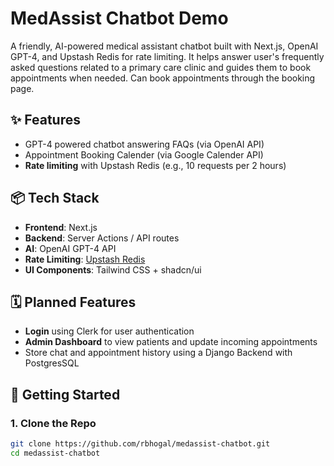 # MedAssist Chatbot Demo

A friendly, AI-powered medical assistant chatbot built with Next.js, OpenAI GPT-4, and Upstash Redis for rate limiting. It helps answer user's frequently asked questions related to a primary care clinic and guides them to book appointments when needed. Can book appointments through the booking page. 

## ✨ Features

- GPT-4 powered chatbot answering FAQs (via OpenAI API)
- Appointment Booking Calender (via Google Calender API)
- **Rate limiting** with Upstash Redis (e.g., 10 requests per 2 hours)

## 📦 Tech Stack

- **Frontend**: Next.js
- **Backend**: Server Actions / API routes
- **AI**: OpenAI GPT-4 API
- **Rate Limiting**: [Upstash Redis](https://upstash.com/)
- **UI Components**: Tailwind CSS + shadcn/ui


## 🗓️ Planned Features
- **Login** using Clerk for user authentication
- **Admin Dashboard** to view patients and update incoming appointments
- Store chat and appointment history using a Django Backend with PostgresSQL

## 🚀 Getting Started

### 1. Clone the Repo

```bash
git clone https://github.com/rbhogal/medassist-chatbot.git
cd medassist-chatbot
